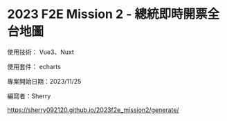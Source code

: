 # 2023 F2E Mission 2 - 總統即時開票全台地圖

使用技術： Vue3、Nuxt

使用套件： echarts

專案開始日期：2023/11/25

編寫者：Sherry

https://sherry092120.github.io/2023f2e_mission2/generate/